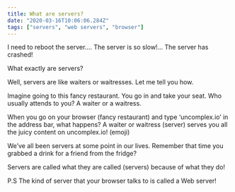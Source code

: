 ```yaml
---
title: What are servers?
date: "2020-03-16T10:06:06.284Z"
tags: ["servers", "web servers", "browser"]
---
```



I need to reboot the server…. The server is so slow!... The server has crashed!

What exactly are servers?

Well, servers are like waiters or waitresses. Let me tell you how.

Imagine going to this fancy restaurant. You go in and take your seat. Who usually attends to you? A waiter or a waitress.

When you go on your browser (fancy restaurant) and type ‘uncomplex.io’ in the address bar, what happens? A waiter or waitress (server) serves you all the juicy content on uncomplex.io!
(emoji)

We’ve all been servers at some point in our lives. Remember that time you grabbed a drink for a friend from the fridge?

Servers are called what they are called (servers) because of what they do!


P.S The kind of server that your browser talks to is called a Web server!

